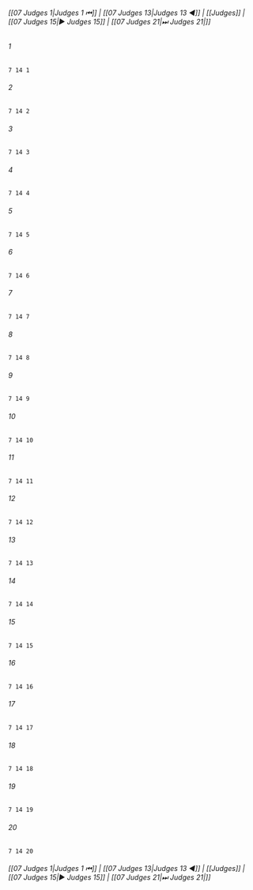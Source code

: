 
###### [[07 Judges 1|Judges 1 ⏮]] | [[07 Judges 13|Judges 13 ◀]] | [[Judges]] | [[07 Judges 15|▶ Judges 15]] | [[07 Judges 21|⏭ Judges 21|]]

###### 1
``` verse
7 14 1 
```
###### 2
``` verse
7 14 2 
```
###### 3
``` verse
7 14 3 
```
###### 4
``` verse
7 14 4 
```
###### 5
``` verse
7 14 5 
```
###### 6
``` verse
7 14 6 
```
###### 7
``` verse
7 14 7 
```
###### 8
``` verse
7 14 8 
```
###### 9
``` verse
7 14 9 
```
###### 10
``` verse
7 14 10 
```
###### 11
``` verse
7 14 11 
```
###### 12
``` verse
7 14 12 
```
###### 13
``` verse
7 14 13 
```
###### 14
``` verse
7 14 14 
```
###### 15
``` verse
7 14 15 
```
###### 16
``` verse
7 14 16 
```
###### 17
``` verse
7 14 17 
```
###### 18
``` verse
7 14 18 
```
###### 19
``` verse
7 14 19 
```
###### 20
``` verse
7 14 20 
```

###### [[07 Judges 1|Judges 1 ⏮]] | [[07 Judges 13|Judges 13 ◀]] | [[Judges]] | [[07 Judges 15|▶ Judges 15]] | [[07 Judges 21|⏭ Judges 21|]]

